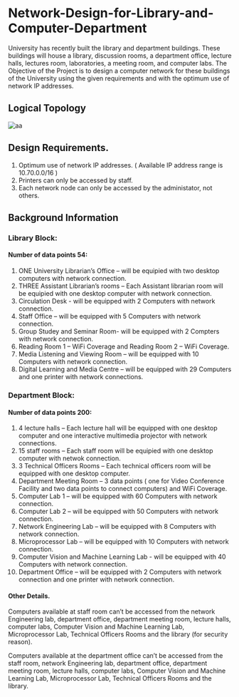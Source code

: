 # Network-Design-for-Library-and-Computer-Department
 University has recently built the library and department buildings. These buildings will house a library, discussion rooms, a department office, lecture halls, lectures room, laboratories, a meeting room, and computer labs. The Objective of the Project is to design a computer network for these buildings of the University using the given requirements and with the optimum use of network IP addresses.

## Logical Topology
![aa](https://user-images.githubusercontent.com/108692258/196893481-68bc791f-226f-4c7d-a610-6687c27161ba.png)

## Design Requirements.
1. Optimum use of network IP addresses. ( Available IP address range is 10.70.0.0/16 )
2. Printers can only be accessed by staff. 
3. Each network node can only be accessed by the administator, not others. 

## Background Information

### Library Block:
#### Number of data points 54: 
1. ONE University Librarian’s Office – will be equipied with two desktop computers with network connection. 
2. THREE Assistant Librarian’s rooms – Each Assistant librarian room will be equipied with one desktop computer with network connection.
3. Circulation Desk - will be equipped with 2 Computers with network connection.
4. Staff Office – will be equipped with 5 Computers with network connection. 
5. Group Studey and Seminar Room- will be equipped with 2 Compters with network 
connection.
6. Reading Room 1 – WiFi Coverage and Reading Room 2 – WiFi Coverage.
7.  Media Listening and Viewing Room – will be equipped with 10 Computers with network connection. 
8.  Digital Learning and Media Centre – will be equipped with 29 Computers and one printer with network connections. 

### Department Block:
#### Number of data points 200:

1. 4 lecture halls – Each lecture hall will be equipped with one desktop computer and one interactive multimedia projector with network connections. 
2. 15 staff rooms – Each staff room will be equipied with one desktop computer with netwok connection. 
3. 3 Technical Officers Rooms – Each technical officers room will be equipped with one desktop computer. 
4. Department Meeting Room – 3 data points ( one for Video Conference Facility and two data points to connect computers) and WiFi Coverage.
5. Computer Lab 1 – will be equipped with 60 Computers with network connection. 
6. Computer Lab 2 – will be equipped with 50 Computers with network connection. 
7. Network Engineering Lab – will be equipped with 8 Computers with network connection. 
8. Microprocessor Lab – will be equipped with 10 Computers with network connection. 
9. Computer Vision and Machine Learning Lab - will be equipped with 40 Computers with network connection. 
10. Department Office – will be equipped with 2 Computers with network connection and one printer with network connection.

#### Other Details.
Computers available at staff room can’t be accessed from the network Engineering lab, department office, department meeting room, lecture halls, computer labs, Computer Vision and Machine Learning Lab, Microprocessor Lab, Technical Officers Rooms and the library (for security reason). 

Computers available at the department office can’t be accessed from the staff room, network Engineering lab, department office, department meeting room, lecture halls, computer labs, Computer Vision and Machine Learning Lab, Microprocessor Lab, Technical Officers Rooms and the library.

